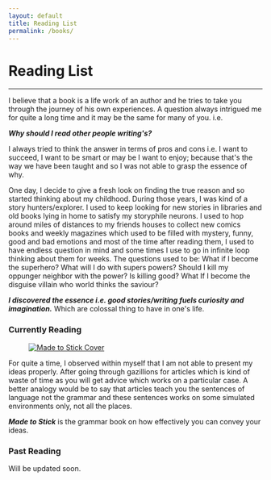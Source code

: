 ```yaml
---
layout: default
title: Reading List
permalink: /books/
---
```


# Reading List

<hr/>
I believe that a book is a life work of an author and he tries to take you through the journey of his own experiences. A question always intrigued me for quite a long time and it may be the same for many of you. i.e.

***Why should I read other people writing's?***

I always tried to think the answer in terms of pros and cons i.e. I want to succeed, I want to be smart or may be I want to enjoy; because that's the way we have been taught and so I was not able to grasp the essence of why.

One day, I decide to give a fresh look on finding the true reason and so started thinking about my childhood. During those years, I was kind of a story hunters/explorer. I used to keep looking for new stories in libraries and old books lying in home to satisfy my storyphile neurons. I used to hop around miles of distances to my friends houses to collect new comics books and weekly magazines which used to be filled with mystery, funny, good and bad emotions and most of the time after reading them, I used to have endless question in mind and some times I use to go in infinite loop thinking about them for weeks. The questions used to be: What if I become the superhero? What will I do with supers powers? Should I kill my oppunger neighbor with the power? Is killing good? What If I become the disguise villain who world thinks the saviour?

***I discovered the essence i.e. good stories/writing fuels curiosity and imagination.*** Which are colossal thing to have in one's life.


### Currently Reading

<figure>
  <div class="small">
    <a href="http://amzn.to/2enb4UM" target="_blank"><img src="{{ site.url }}/assets/images/books/made-to-stick.jpg" alt="Made to Stick Cover"> </a>
  </div>
</figure>

For quite a time, I observed within myself that I am not able to present my ideas properly. After going through gazillions for articles which is kind of waste of time as you will get advice which works on a particular case. A better analogy would be to say that articles teach you the sentences of language not the grammar and these sentences works on some simulated environments only, not all the places.

***Made to Stick*** is the grammar book on how effectively you can convey your ideas.

### Past Reading

Will be updated soon.





